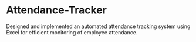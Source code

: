 # Attendance-Tracker
Designed and implemented an automated attendance tracking system using Excel for  efficient monitoring of employee attendance. 
